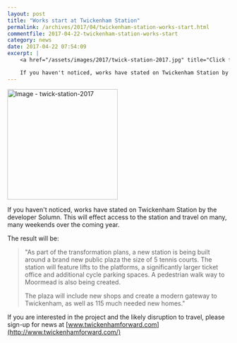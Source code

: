 ```yaml
---
layout: post
title: "Works start at Twickenham Station"
permalink: /archives/2017/04/twickenham-station-works-start.html
commentfile: 2017-04-22-twickenham-station-works-start
category: news
date: 2017-04-22 07:54:09
excerpt: |
    <a href="/assets/images/2017/twick-station-2017.jpg" title="Click for a larger image"><img src="/assets/images/2017/twick-station-2017-thumb.jpg" width="150" alt="Image - twick-station-2017"  class="photo right"/></a>

    If you haven't noticed, works have stated on Twickenham Station by the developer Solumn. This will effect access to the station and travel on many, many weekends over the coming year.
---
```


<a href="/assets/images/2017/twick-station-2017.jpg" title="Click for a larger image"><img src="/assets/images/2017/twick-station-2017-thumb.jpg" width="250" alt="Image - twick-station-2017"  class="photo right"/></a>

If you haven't noticed, works have stated on Twickenham Station by the developer Solumn. This will effect access to the station and travel on many, many weekends over the coming year.

The result will be:

> "As part of the transformation plans, a new station is being built around a brand new public plaza the size of 5 tennis courts. The station will feature lifts to the platforms, a significantly larger ticket office and additional cycle parking spaces. A pedestrian walk way to Moormead is also being created.
> 
> The plaza will include new shops and create a modern gateway to Twickenham, as well as 115 much needed new homes."

If you are interested in the project and the likely disruption to travel, please sign-up for news at [www.twickenhamforward.com](http://www.twickenhamforward.com/)

